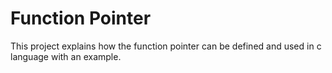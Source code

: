 # Function Pointer
This project explains how the function pointer can be defined and used in c language with an example.
